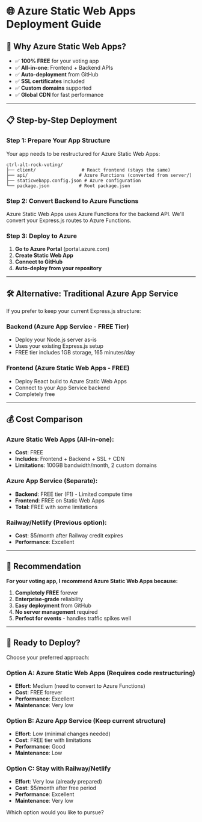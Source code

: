 # 🌐 Azure Static Web Apps Deployment Guide

## 🎯 Why Azure Static Web Apps?
- ✅ **100% FREE** for your voting app
- ✅ **All-in-one**: Frontend + Backend APIs
- ✅ **Auto-deployment** from GitHub
- ✅ **SSL certificates** included
- ✅ **Custom domains** supported
- ✅ **Global CDN** for fast performance

---

## 📋 Step-by-Step Deployment

### Step 1: Prepare Your App Structure

Your app needs to be restructured for Azure Static Web Apps:
```
ctrl-alt-rock-voting/
├── client/                 # React frontend (stays the same)
├── api/                   # Azure Functions (converted from server/)
├── staticwebapp.config.json # Azure configuration
└── package.json           # Root package.json
```

### Step 2: Convert Backend to Azure Functions

Azure Static Web Apps uses Azure Functions for the backend API.
We'll convert your Express.js routes to Azure Functions.

### Step 3: Deploy to Azure

1. **Go to Azure Portal** (portal.azure.com)
2. **Create Static Web App**
3. **Connect to GitHub**
4. **Auto-deploy from your repository**

---

## 🛠️ Alternative: Traditional Azure App Service

If you prefer to keep your current Express.js structure:

### Backend (Azure App Service - FREE Tier)
- Deploy your Node.js server as-is
- Uses your existing Express.js setup
- FREE tier includes 1GB storage, 165 minutes/day

### Frontend (Azure Static Web Apps - FREE)
- Deploy React build to Azure Static Web Apps
- Connect to your App Service backend
- Completely free

---

## 💰 Cost Comparison

### Azure Static Web Apps (All-in-one):
- **Cost**: FREE
- **Includes**: Frontend + Backend + SSL + CDN
- **Limitations**: 100GB bandwidth/month, 2 custom domains

### Azure App Service (Separate):
- **Backend**: FREE tier (F1) - Limited compute time
- **Frontend**: FREE on Static Web Apps
- **Total**: FREE with some limitations

### Railway/Netlify (Previous option):
- **Cost**: $5/month after Railway credit expires
- **Performance**: Excellent

---

## 🎯 Recommendation

**For your voting app, I recommend Azure Static Web Apps because:**
1. **Completely FREE** forever
2. **Enterprise-grade** reliability
3. **Easy deployment** from GitHub
4. **No server management** required
5. **Perfect for events** - handles traffic spikes well

---

## 🚀 Ready to Deploy?

Choose your preferred approach:

### Option A: Azure Static Web Apps (Requires code restructuring)
- **Effort**: Medium (need to convert to Azure Functions)
- **Cost**: FREE forever
- **Performance**: Excellent
- **Maintenance**: Very low

### Option B: Azure App Service (Keep current structure)
- **Effort**: Low (minimal changes needed)
- **Cost**: FREE tier with limitations
- **Performance**: Good
- **Maintenance**: Low

### Option C: Stay with Railway/Netlify
- **Effort**: Very low (already prepared)
- **Cost**: $5/month after free period
- **Performance**: Excellent
- **Maintenance**: Very low

Which option would you like to pursue?